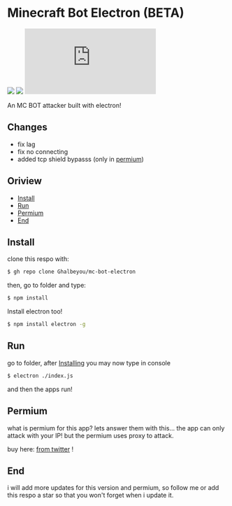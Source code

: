 # Minecraft Bot Electron (<b>BETA</b>)
![](https://img.shields.io/github/license/Ghalbeyou/mc-bot-electron)
![](https://img.shields.io/discord/848844159419023410?color=green&label=Discord)
![](https://img.shields.io/github/size/Ghalbeyou/mc-bot-electron/index.js)

 An MC BOT attacker built with electron!
## Changes
- fix lag
- fix no connecting
- added tcp shield bypasss (only in [permium](https://twitter.com/AccountAmini))
## Oriview
- [Install](#install)
- [Run](#run)
- [Permium](#permium)
- [End](#end)
## Install
clone this respo with:
```bash
$ gh repo clone Ghalbeyou/mc-bot-electron
```
then, go to folder and type:
```bash
$ npm install
```
Install electron too!
```bash
$ npm install electron -g
```
## Run
go to folder, after <a href="#install">Installing</a> you may now type in console
```bash
$ electron ./index.js
```
and then the apps run!
## Permium
what is permium for this app? lets answer them with this...
the app can only attack with your IP! but the permium uses proxy to attack.

buy here: <a href="https://twitter.com/AccountAmini">from twitter</a> !
## End
i will add more updates for this version and permium, so follow me or add this respo a star so that you won't forget when i update it.

